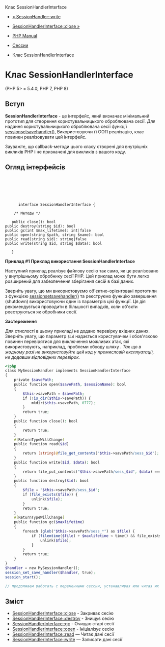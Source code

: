 Клас SessionHandlerInterface

-   [« SessionHandler::write](sessionhandler.write.html)
    
-   [SessionHandlerInterface::close »](sessionhandlerinterface.close.html)
    
-   [PHP Manual](index.html)
    
-   [Сессии](book.session.html)
    
-   Клас SessionHandlerInterface
    

# Клас SessionHandlerInterface

(PHP 5> = 5.4.0, PHP 7, PHP 8)

## Вступ

**SessionHandlerInterface** - це інтерфейс, який визначає мінімальний прототип для створення користувальницького оброблювача сесії. Для надання користувальницького оброблювача сесії функції [sessionsetsavehandler()](function.session-set-save-handler.html), Використовуючи її ООП реалізацію, клас повинен реалізовувати цей інтерфейс.

Зауважте, що callback-методи цього класу створені для внутрішніх викликів PHP і не призначені для викликів з вашого коду.

## Огляд інтерфейсів

```classsynopsis

     
    

    
     
      interface SessionHandlerInterface {

    /* Методы */
    
   public close(): bool
public destroy(string $id): bool
public gc(int $max_lifetime): int|false
public open(string $path, string $name): bool
public read(string $id): string|false
public write(string $id, string $data): bool

   }
```

**Приклад #1 Приклад використання **SessionHandlerInterface****

Наступний приклад реалізує файлову сесію так само, як це реалізовано у внутрішньому обробнику сесії PHP. Цей приклад може бути легко розширений для забезпечення зберігання сесій в базі даних.

Зверніть увагу, що ми використовуємо об'єктно-орієнтовані прототипи з функцією [sessionsetsavehandler()](function.session-set-save-handler.html) та реєструємо функцію завершення (shutdown) використовуючи один із параметрів цієї функції. Ця дія рекомендується проводити в більшості випадків, коли об'єкти реєструються як обробники сесії.

**Застереження**

Для стислості в цьому прикладі не додано перевірку вхідних даних. Зверніть увагу, що параметр `$id` надається користувачем і обов'язково повинен перевірятися для виключення можливих атак, які використовують, наприклад, проблеми обходу шляху . *Так що в жодному разі не використовуйте цей код у промисловій експлуатації, не додавши відповідних перевірок.*

```php
<?php
class MySessionHandler implements SessionHandlerInterface
{
    private $savePath;
    public function open($savePath, $sessionName): bool
    {
        $this->savePath = $savePath;
        if (!is_dir($this->savePath)) {
            mkdir($this->savePath, 0777);
        }
        return true;
    }
    public function close(): bool
    {
        return true;
    }
    #[ReturnTypeWillChange]
    public function read($id)
    {
        return (string)@file_get_contents("$this->savePath/sess_$id");
    }
    public function write($id, $data): bool
    {
        return file_put_contents("$this->savePath/sess_$id", $data) === false ? false : true;
    }
    public function destroy($id): bool
    {
        $file = "$this->savePath/sess_$id";
        if (file_exists($file)) {
            unlink($file);
        }
        return true;
    }
    #[ReturnTypeWillChange]
    public function gc($maxlifetime)
    {
        foreach (glob("$this->savePath/sess_*") as $file) {
            if (filemtime($file) + $maxlifetime < time() && file_exists($file)) {
                unlink($file);
            }
        }
        return true;
    }
}
$handler = new MySessionHandler();
session_set_save_handler($handler, true);
session_start();

// продолжаем работать с переменными сессии, устанавливая или читая их значение из $_SESSION
```

## Зміст

-   [SessionHandlerInterface::close](sessionhandlerinterface.close.html) - Закриває сесію
-   [SessionHandlerInterface::destroy](sessionhandlerinterface.destroy.html) - Знищує сесію
-   [SessionHandlerInterface::gc](sessionhandlerinterface.gc.html) - Очищає старі сесії
-   [SessionHandlerInterface::open](sessionhandlerinterface.open.html) - Ініціалізує сесію
-   [SessionHandlerInterface::read](sessionhandlerinterface.read.html) — Читає дані сесії
-   [SessionHandlerInterface::write](sessionhandlerinterface.write.html) — Записати дані сесії